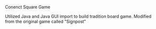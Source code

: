 Conenct Square Game

Utilized Java and Java GUI import to build tradition board game. Modified from the original game called "Signpost"
